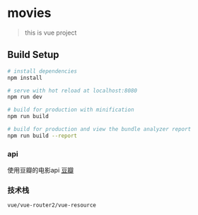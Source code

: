 # movies

> this is vue project

## Build Setup

``` bash
# install dependencies
npm install

# serve with hot reload at localhost:8080
npm run dev

# build for production with minification
npm run build

# build for production and view the bundle analyzer report
npm run build --report
```
### api
使用豆瓣的电影api
[豆瓣](https://developers.douban.com/wiki/?title=movie_v2)
### 技术栈
    vue/vue-router2/vue-resource

